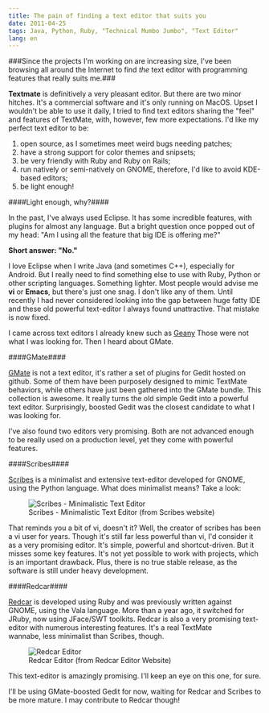```yaml
---
title: The pain of finding a text editor that suits you
date: 2011-04-25
tags: Java, Python, Ruby, "Technical Mumbo Jumbo", "Text Editor"
lang: en
---
```


###Since the projects I'm working on are increasing size, I've been browsing all around the Internet to find _the_ text editor with programming features that really suits me.###

__Textmate__ is definitively a very pleasant editor. But there are two minor hitches. It's a commercial software and it's only running on MacOS. Upset I wouldn't be able to use it daily, I tried to find text editors sharing the "feel" and features of TextMate, with, however, few more expectations. I'd like my perfect text editor to be:

1. open source, as I sometimes meet weird bugs needing patches;
2. have a strong support for color themes and snipsets;
3. be very friendly with Ruby and Ruby on Rails;
4. run natively or semi-natively on GNOME, therefore, I'd like to avoid KDE-based editors;
5. be light enough!

####Light enough, why?####

In the past, I've always used Eclipse. It has some incredible features, with plugins for almost any language. But a bright question once popped out of my head: "Am I using all the feature that big IDE is offering me?"

__Short answer: "No."__

I love Eclipse when I write Java (and sometimes C++), especially for Android. But I really need to find something else to use with Ruby, Python or other scripting languages. Something lighter. Most people would advise me __vi__ or __Emacs__, but there's just one snag. I don't like any of them. Until recently I had never considered looking into the gap between huge fatty IDE and these old powerful text-editor I always found unattractive. That mistake is now fixed.

I came across text editors I already knew such as [Geany](http://www.geany.org/ "Geany website") Those were not what I was looking for. Then I heard about GMate.

####GMate####

[GMate](https://github.com/gmate/gmate "GMate repository on GitHub") is not a text editor, it's rather a set of plugins for Gedit hosted on github. Some of them have been purposely designed to mimic TextMate behaviors, while others have just been gathered into the GMate bundle. This collection is awesome. It really turns the old simple Gedit into a powerful text editor. Surprisingly, boosted Gedit was the closest candidate to what I was looking for.

I've also found two editors very promising. Both are not advanced enough to be really used on a production level, yet they come with powerful features.

####Scribes####

[Scribes](http://scribes.sourceforge.net/ "Scribes website") is a minimalist and extensive text-editor developed for GNOME, using the Python language. What does minimalist means? Take a look:

<figure>
    <img title="Scribes - Minimalistic Text Editor" src="http://scribes.sourceforge.net/smart.png" alt="Scribes - Minimalistic Text Editor" />
    <figcaption>
        Scribes - Minimalistic Text Editor (from Scribes website)
    </figcaption>
</figure>

That reminds you a bit of vi, doesn't it? Well, the creator of scribes has been a vi user for years. Though it's still far less powerful than vi, I'd consider it as a very promising editor. It's simple, powerful and shortcut-driven. But it misses some key features. It's not yet possible to work with projects, which is an important drawback. Plus, there is no true stable release, as the software is still under heavy development.

####Redcar####

[Redcar](http://redcareditor.com/http://scribes.sourceforge.net/ "Redcar Editor Website") is developed using Ruby and was previously written against GNOME, using the Vala language. More than a year ago, it switched for JRuby, now using JFace/SWT toolkits. Redcar is also a very promising text-editor with numerous interesting features. It's a real TextMate wannabe, less minimalist than Scribes, though.

<figure>
    <img title="Redcar Editor" src="http://redcareditor.com/images/redcar-4.png" alt="Redcar Editor" />
    <figcaption>
        Redcar Editor (from Redcar Editor Website)
    </figcaption>
</figure>

This text-editor is amazingly promising. I'll keep an eye on this one, for sure.

I'll be using GMate-boosted Gedit for now, waiting for Redcar and Scribes to be more mature. I may contribute to Redcar though!